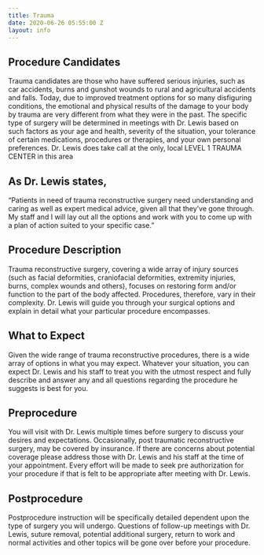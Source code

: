```yaml
---
title: Trauma
date: 2020-06-26 05:55:00 Z
layout: info
---
```


## Procedure Candidates ##

Trauma candidates are those who have suffered serious injuries, such as car accidents, burns and gunshot wounds to rural and agricultural accidents and falls. Today, due to improved treatment options for so many disfiguring conditions, the emotional and physical results of the damage to your body by trauma are very different from what they were in the past. The specific type of surgery will be determined in meetings with Dr. Lewis based on such factors as your age and health, severity of the situation, your tolerance of certain medications, procedures or therapies, and your own personal preferences. Dr. Lewis does take call at the only, local LEVEL 1 TRAUMA CENTER in this area


## As Dr. Lewis states, ##

“Patients in need of trauma reconstructive surgery need understanding and caring as well as expert medical advice, given all that they’ve gone through. My staff and I will lay out all the options and work with you to come up with a plan of action suited to your specific case.”


## Procedure Description ##

Trauma reconstructive surgery, covering a wide array of injury sources (such as facial deformities, craniofacial deformities, extremity injuries, burns, complex wounds and others), focuses on restoring form and/or function to the part of the body affected. Procedures, therefore, vary in their complexity. Dr. Lewis will guide you through your surgical options and explain in detail what your particular procedure encompasses.


## What to Expect ##

Given the wide range of trauma reconstructive procedures, there is a wide array of options in what you may expect. Whatever your situation, you can expect Dr. Lewis and his staff to treat you with the utmost respect and fully describe and answer any and all questions regarding the procedure he suggests is best for you.


## Preprocedure ##

You will visit with Dr. Lewis multiple times before surgery to discuss your desires and expectations. Occasionally, post traumatic reconstructive surgery, may be covered by insurance. If there are concerns about potential coverage please address those with Dr. Lewis and his staff at the time of your appointment. Every effort will be made to seek pre authorization for your procedure if that is felt to be appropriate after meeting with Dr. Lewis.


## Postprocedure ##

Postprocedure instruction will be specifically detailed dependent upon the type of surgery you will undergo. Questions of follow-up meetings with Dr. Lewis, suture removal, potential additional surgery, return to work and normal activities and other topics will be gone over before your procedure.

